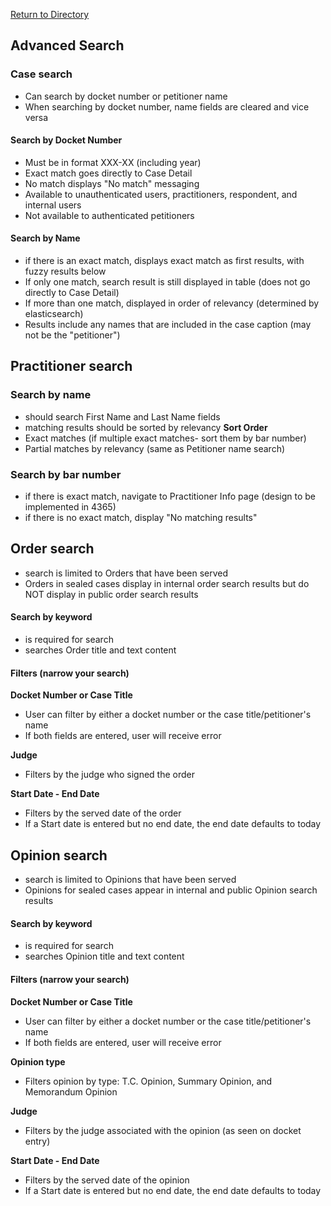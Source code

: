 [Return to Directory](./README.md)

## Advanced Search

### Case search
* Can search by docket number or petitioner name
* When searching by docket number, name fields are cleared and vice versa

#### Search by Docket Number
* Must be in format XXX-XX (including year)
* Exact match goes directly to Case Detail
* No match displays "No match" messaging
* Available to unauthenticated users, practitioners, respondent, and internal users
* Not available to authenticated petitioners

#### Search by Name
* if there is an exact match, displays exact match as first results, with fuzzy results below
* If only one match, search result is still displayed in table (does not go directly to Case Detail)
* If more than one match, displayed in order of relevancy (determined by elasticsearch)
* Results include any names that are included in the case caption (may not be the "petitioner")  

## Practitioner search

### Search by name
* should search First Name and Last Name fields
* matching results should be sorted by relevancy
**Sort Order**
* Exact matches (if multiple exact matches- sort them by bar number)
* Partial matches by relevancy (same as Petitioner name search)

### Search by bar number
* if there is exact match, navigate to Practitioner Info page (design to be implemented in 4365)
* if there is no exact match, display "No matching results"

## Order search
* search is limited to Orders that have been served
* Orders in sealed cases display in internal order search results but do NOT display in public order search results

#### Search by keyword
* is required for search
* searches Order title and text content

#### Filters (narrow your search)
**Docket Number or Case Title**
* User can filter by either a docket number or the case title/petitioner's name
* If both fields are entered, user will receive error

**Judge**
* Filters by the judge who signed the order

**Start Date - End Date**
* Filters by the served date of the order
* If a Start date is entered but no end date, the end date defaults to today



## Opinion search
* search is limited to Opinions that have been served
* Opinions for sealed cases appear in internal and public Opinion search results

#### Search by keyword
* is required for search
* searches Opinion title and text content

#### Filters (narrow your search)
**Docket Number or Case Title**
* User can filter by either a docket number or the case title/petitioner's name
* If both fields are entered, user will receive error

**Opinion type**
* Filters opinion by type: T.C. Opinion, Summary Opinion, and Memorandum Opinion

**Judge**
* Filters by the judge associated with the opinion (as seen on docket entry)

**Start Date - End Date**
* Filters by the served date of the opinion
* If a Start date is entered but no end date, the end date defaults to today
